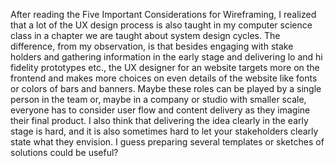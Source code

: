 After reading the Five Important Considerations for Wireframing, I realized that a lot of the UX design process is also taught in my computer science class in a chapter we are taught about system design cycles. The difference, from my observation, is that besides engaging with stake holders and gathering information in the early stage and delivering lo and hi fidelity prototypes etc., the UX designer for an website targets more on the frontend and makes more choices on even details of the website like fonts or colors of bars and banners. Maybe these roles can be played by a single person in the team or, maybe in a company or studio with smaller scale, everyone has to consider user flow and content delivery as they imagine their final product.
I also think that delivering the idea clearly in the early stage is hard, and it is also sometimes hard to let your stakeholders clearly state what they envision. I guess preparing several templates or sketches of solutions could be useful?